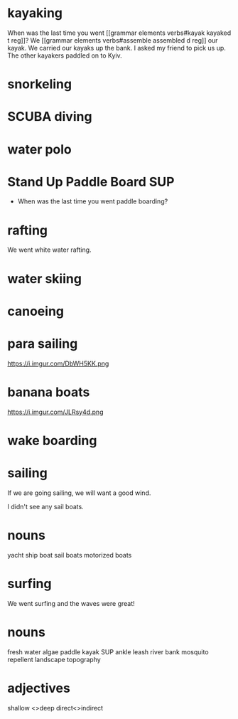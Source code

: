 # kayaking
When was the last time you went [[grammar elements verbs#kayak kayaked t reg]]?
We [[grammar elements verbs#assemble assembled d reg]] our kayak.
We carried our kayaks up the bank.
I asked my friend to pick us up.
The other kayakers paddled on to Kyiv.

# snorkeling

# SCUBA diving

# water polo

# Stand Up Paddle Board SUP
- When was the last time you went paddle boarding?

# rafting
We went white water rafting.

# water skiing

# canoeing

# para sailing
https://i.imgur.com/DbWH5KK.png

# banana boats
https://i.imgur.com/JLRsy4d.png

# wake boarding

# sailing
If we are going sailing, we will want a good wind.

I didn't see any sail boats.
# nouns
yacht
ship
boat
sail boats
motorized boats

# surfing
We went surfing and the waves were great!


# nouns
fresh water algae
paddle
kayak
SUP
ankle leash
river bank
mosquito repellent
landscape
topography

# adjectives
shallow <>deep
direct<>indirect